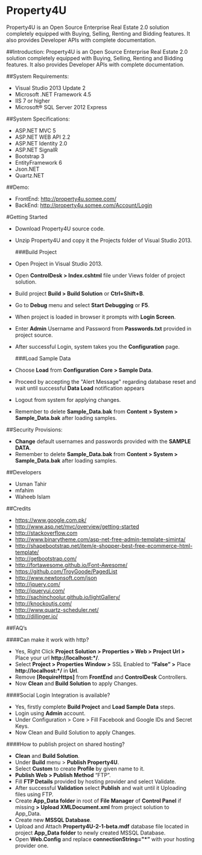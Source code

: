 # Property4U
Property4U is an Open Source Enterprise Real Estate 2.0 solution completely equipped with Buying, Selling, Renting and Bidding features. It also provides Developer APIs with complete documentation. 

##Introduction:
Property4U is an Open Source Enterprise Real Estate 2.0 solution completely equipped with Buying, Selling, Renting and Bidding features. It also provides Developer APIs with complete documentation. 

##System Requirements:
  - Visual Studio 2013 Update 2
  - Microsoft .NET Framework 4.5
  - IIS 7 or higher
  - Microsoft® SQL Server 2012 Express

##System Specifications:
  - ASP.NET MVC 5
  - ASP.NET WEB API 2.2
  - ASP.NET Identity 2.0
  - ASP.NET SignalR
  - Bootstrap 3
  - EntityFramework 6
  - Json.NET
  - Quartz.NET

##Demo:
  - FrontEnd: http://property4u.somee.com/
  - BackEnd: http://property4u.somee.com/Account/Login

#Getting Started
  - Download Property4U source code.
  - Unzip Property4U and copy it the Projects folder of Visual Studio 2013.
  
    ###Build Project
- Open Project in Visual Studio 2013.
- Open **ControlDesk > Index.cshtml** file under Views folder of project solution.
- Build project **Build > Build Solution** or **Ctrl+Shift+B**.
- Go to **Debug** menu and select **Start Debugging** or **F5**.
- When project is loaded in browser it prompts with **Login Screen**.
- Enter **Admin** Username and Password from **Passwords.txt** provided in project source.
- After successful Login, system takes you the **Configuration** page.

    ###Load Sample Data
- Choose **Load** from **Configuration** **Core > Sample Data**.
- Proceed by accepting the "Alert Message" regarding database reset and wait until successful **Data Load** notification appears
- Logout from system for applying changes.
- Remember to delete **Sample_Data.bak** from **Content > System > Sample_Data.bak** after loading samples.

##Security Provisions:
- **Change** default usernames and passwords provided with the **SAMPLE DATA**.
- Remember to delete **Sample_Data.bak** from **Content > System > Sample_Data.bak** after loading samples.


##Developers
- Usman Tahir
- mfahim
- Waheeb Islam

##Credits
- https://www.google.com.pk/
- http://www.asp.net/mvc/overview/getting-started
- http://stackoverflow.com
- http://www.binarytheme.com/asp-net-free-admin-template-siminta/
- http://shapebootstrap.net/item/e-shopper-best-free-ecommerce-html-template/
- http://getbootstrap.com/
- http://fortawesome.github.io/Font-Awesome/
- https://github.com/TroyGoode/PagedList
- http://www.newtonsoft.com/json
- http://jquery.com/
- http://jqueryui.com/
- http://sachinchoolur.github.io/lightGallery/
- http://knockoutjs.com/
- http://www.quartz-scheduler.net/
- http://dillinger.io/

##FAQ’s

####Can make it work with http?
  - Yes, Right Click **Project Solution > Properties > Web > Project Url >** Place your url **http://localhost:*/**.
  - Select **Project > Properties Window >** SSL Enabled to **“False” >** Place **http://localhost:*/** in **Url**.
  - Remove **[RequireHttps]** from **FrontEnd** and **ControlDesk** Controllers.
  - Now **Clean** and **Build Solution** to apply Changes.

####Social Login Integration is available?
  - Yes, firstly complete **Build Project** and **Load Sample Data** steps.
  - Login using **Admin** account.
  - Under Configuration > Core > Fill Facebook and Google IDs and Secret Keys.
  - Now Clean and Build Solution to apply Changes.

####How to publish project on shared hosting?
  - **Clean** and **Build Solution**.
  - Under **Build** menu > **Publish Property4U**.
  - Select **Custom** to create **Profile** by given name to it.
  - **Publish Web > Publish Method** “FTP”.
  - Fill **FTP Details** provided by hosting provider and select Validate.
  - After successful **Validation** select **Publish** and wait until it Uploading files using FTP.
  - Create **App_Data folder** in root of **File Manager** of **Control Panel** if missing **> Upload XMLDocument.xml** from project solution to App_Data. 
  - Create new **MSSQL Database**.
  - Upload and Attach **Property4U-2-1-beta.mdf** database file located in project **App_Data folder** to newly created MSSQL Database.
  - Open **Web.Config** and replace **connectionString="*”** with your hosting provider one. 

